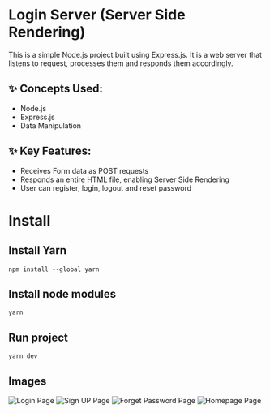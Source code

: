 # Login Server (Server Side Rendering)

This is a simple Node.js project built using Express.js. It is a web server that listens to request, processes them and responds them accordingly.

## ✨ Concepts Used:

- Node.js
- Express.js
- Data Manipulation

## ✨ Key Features:

- Receives Form data as POST requests
- Responds an entire HTML file, enabling Server Side Rendering
- User can register, login, logout and reset password

# Install

## Install Yarn

<code>npm install --global yarn</code>

## Install node modules

<code>yarn</code>

## Run project

<code>yarn dev</code>

## Images

![Login Page](https://i.postimg.cc/ZRy67JBF/Screenshot-2025-02-14-at-8-08-07-pm.png)
![Sign UP Page](https://i.postimg.cc/wMpRwLdg/Screenshot-2025-02-14-at-8-08-22-pm.png)
![Forget Password Page](https://i.postimg.cc/4469mLzd/Screenshot-2025-02-14-at-8-08-45-pm.png)
![Homepage Page](https://i.postimg.cc/q76t0jJp/Screenshot-2025-02-14-at-8-09-32-pm.png)

